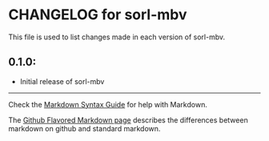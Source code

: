 # CHANGELOG for sorl-mbv

This file is used to list changes made in each version of sorl-mbv.

## 0.1.0:

* Initial release of sorl-mbv

- - -
Check the [Markdown Syntax Guide](http://daringfireball.net/projects/markdown/syntax) for help with Markdown.

The [Github Flavored Markdown page](http://github.github.com/github-flavored-markdown/) describes the differences between markdown on github and standard markdown.
